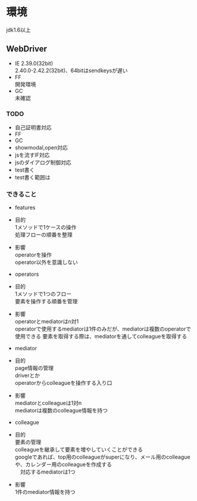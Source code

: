 # 環境
jdk1.6以上

## WebDriver
- IE 2.39.0(32bit)  
2.40.0-2.42.2(32bit)、64bitはsendkeysが遅い
- FF  
開発環境
- GC  
未確認

### TODO
- 自己証明書対応
 - FF
 - GC
- showmodal,open対応
- jsを流すIF対応
- jsのダイアログ制御対応
- test書く
 - test書く範囲は

### できること
- features  
 - 目的  
	1メソッドで1ケースの操作  
	処理フローの順番を整理  
 - 影響  
	operatorを操作  
	operator以外を意識しない  

- operators  
 - 目的  
	1メソッドで1つのフロー  
	要素を操作する順番を管理  
 - 影響  
	operatorとmediatorはn対1  
	operatorで使用するmediatorは1件のみだが、mediatorは複数のoperatorで使用できる
	要素を取得する際は、mediatorを通してcolleagueを取得する  

- mediator  
 - 目的  
	page情報の管理  
	driverとか  
	operatorからcolleagueを操作する入り口  
 - 影響  
	mediatorとcolleagueは1対n  
	mediatorは複数のcolleague情報を持つ  

- colleague  
 - 目的  
	要素の管理  
	colleagueを継承して要素を増やしていくことができる  
	googleであれば、top用のcolleagueがsuperになり、メール用のcolleagueや、カレンダー用のcolleagueを作成する  
	　対応するmediatorは1つ  
 - 影響  
	1件のmediator情報を持つ  


